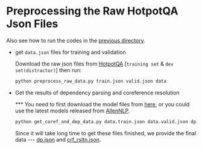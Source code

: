 # Preprocessing the Raw HotpotQA Json Files

Also see how to run the codes in the [previous directory](https://github.com/YuxiXie/SG-Deep-Question-Generation/tree/master/build-semantic-graphs).

* get `data.json` files for training and validation

    Download the raw json files from [HotpotQA](https://hotpotqa.github.io/) [`training set` & `dev set(distractor)`] then run:
    ```bash
    python preprocess_raw_data.py train.json valid.json data
    ```

* Get the results of dependency parsing and coreference resolution

    *** You need to first download the model files from [here](https://drive.google.com/drive/folders/1Q2K5pOkASsr_R7JeeEIebCHaHfYQ9XS_?usp=sharing), or you could use the latest models released from [AllenNLP](https://github.com/allenai/allennlp-models/blob/master/allennlp_models/pretrained.py).

    ```bash
    python get_coref_and_dep_data.py data.train.json data.valid.json dp.json crf_rsltn.json
    ```

    Since it will take long time to get these files finished, we provide the final data --- [dp.json](https://drive.google.com/file/d/1KnZXqchvHqMZnTh_7tuE57cd934aMBIF/view?usp=sharing) and [crf_rsltn.json](https://drive.google.com/file/d/1I8xTvhkEXpiq4D25Dr7XRUIoe779Ytve/view?usp=sharing).